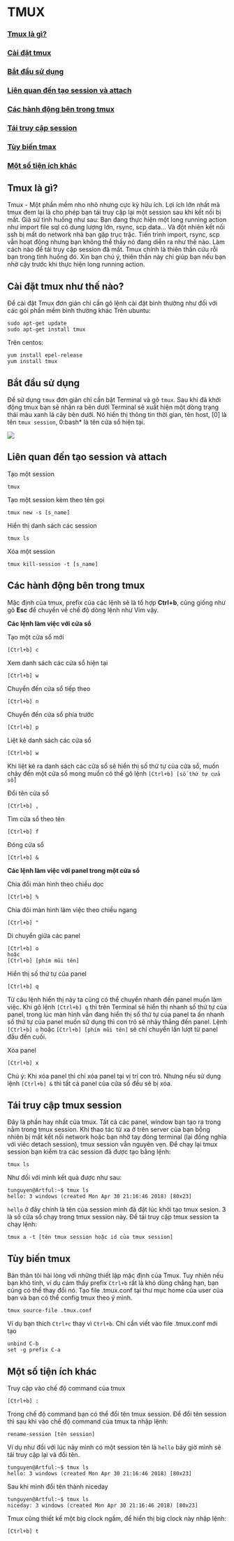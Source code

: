 # TMUX
### [Tmux là gì?](#p1)
### [Cài đặt tmux](#p2)
### [Bắt đầu sử dụng](#p3)
### [Liên quan đến tạo session và attach](#p4)
### [Các hành động bên trong tmux](#p5)
### [Tái truy cập session](#p6)
### [Tùy biến tmax](#p7)
### [Một số tiện ích khác](#p8)

<a name="p1"></a>
## Tmux là gì?

Tmux - Một phần mềm nho nhỏ nhưng cực kỳ hữu ích. Lợi ích lớn nhất mà tmux đem lại là cho phép bạn tái truy cập lại một session sau khi kết nối bị mất. Giả sử tình huống như sau: Bạn đang thực hiện một long running action như import file sql có dung lượng lớn, rsync, scp data... Và đột nhiên kết nối ssh bị mất do network nhà bạn gặp trục trặc. Tiến trình import, rsync, scp vẫn hoạt động nhưng bạn không thể thấy nó đang diễn ra như thế nào. Làm cách nào để tái truy cập session đã mất. Tmux chính là thiên thần cứu rỗi bạn trong tình huống đó. Xin bạn chú ý, thiên thần này chỉ giúp bạn nếu bạn nhờ cậy trước khi thực hiện long running action.

<a name="p2"></a>
## Cài đặt tmux như thế nào?

Để cài đặt Tmux đơn giản chỉ cần gõ lệnh cài đặt bình thường như đối với các gói phần mềm bình thường khác
Trên ubuntu:
```
sudo apt-get update
sudo apt-get install tmux
```
Trên centos:
```
yum install epel-release
yum install tmux
```
<a name="p3"></a>
## Bắt đầu sử dụng

Để sử dụng ```tmux``` đơn giản chỉ cần bật Terminal và gõ ```tmux```. Sau khi đã khởi động tmux bạn sẽ nhận ra bên dưới Terminal sẽ xuất hiện một dòng trạng thái màu xanh lá cây bên dưới. Nó hiển thị thông tin thời gian, tên host, [0] là tên ```tmux session```, 0:bash* là tên cửa sổ hiện tại.

<image src="https://i.imgur.com/abOYpRv.png"></image>

<a name="p4"></a>
## Liên quan đến tạo session và attach

Tạo một session
```
tmux
```
Tạo một session kèm theo tên gọi
```
tmux new -s [s_name]
```
Hiển thị danh sách các session
```
tmux ls
```
Xóa một session
```
tmux kill-session -t [s_name]
```

<a name="p5"></a>
## Các hành động bên trong tmux

Mặc định của tmux, prefix của các lệnh sẽ là tổ hợp **Ctrl+b**, cũng giống như gõ **Esc** để chuyển về chế độ dòng lệnh như Vim vậy.

**Các lệnh làm việc với cửa sổ**

Tạo một cửa sổ mới
```
[Ctrl+b] c
```
Xem danh sách các cửa sổ hiện tại
```
[Ctrl+b] w                                                        
```
Chuyển đến cửa sổ tiếp theo
```
[Ctrl+b] n
```
Chuyển đến cửa sổ phía trước
```
[Ctrl+b] p
```
Liệt kê danh sách các cửa sổ
```
[Ctrl+b] w
```
Khi liệt kê ra danh sách các cửa sổ sẽ hiển thị số thứ tự của cửa sổ, muốn chảy đến một cửa sổ mong muốn có thể gõ lệnh ```[Ctrl+b] [số thứ tự cửa sổ]```

Đổi tên cửa sổ
```
[Ctrl+b] ,
```
Tìm cửa sổ theo tên
```
[Ctrl+b] f
```
Đóng cửa sổ
```
[Ctrl+b] &
```

**Các lệnh làm việc với panel trong một cửa sổ**

Chia đổi màn hình theo chiều dọc
```
[Ctrl+b] %
```
Chia đôi màn hình làm việc theo chiều ngang
```
[Ctrl+b] "
```
Di chuyển giữa các panel
```
[Ctrl+b] o
hoặc
[Ctrl+b] [phím mũi tên]
```
Hiển thị số thứ tự của panel
```
[Ctrl+b] q
```
Từ câu lệnh hiển thị này ta cũng có thể chuyển nhanh đến panel muốn làm việc. Khi gõ lệnh ```[Ctrl+b] q``` thì trên Terminal sẽ hiển thị nhanh số thứ tự của panel, trong lúc màn hình vẫn đang hiển thị số thứ tự của panel ta ấn nhanh số thứ tự của panel muốn sử dụng thì con trỏ sẽ nhảy thẳng đến panel. Lệnh ```[Ctrl+b] o``` hoặc ```[Ctrl+b] [phím mũi tên]``` sẽ chỉ chuyển lần lượt từ panel đầu đến cuối.

Xóa panel
```
[Ctrl+b] x
```
Chú ý: Khi xóa panel thì chỉ xóa panel tại vị trí con trỏ. Nhưng nếu sử dụng lệnh ```[Ctrl+b] &``` thì tất cả panel của cửa sổ đều sẽ bị xóa.

<a name="p6"></a>
## Tái truy cập tmux session

Đây là phần hay nhất của tmux. Tất cả các panel, window bạn tạo ra trong nằm trong tmux session. Khi thao tác từ xa ở trên server của bạn bỗng nhiên bị mất kết nối network hoặc bạn nhỡ tay đóng terminal (lại đồng nghĩa với viêc detach session), tmux session vẫn nguyên vẹn. Để chạy lại tmux session bạn kiểm tra các session đã được tạo bằng lệnh:
```
tmux ls
```
Như đối với mình kết quả được như sau:
```
tunguyen@Artful:~$ tmux ls
hello: 3 windows (created Mon Apr 30 21:16:46 2018) [80x23]
```

``hello`` ở đây chính là tên của session mình đã đặt lúc khởi tạo tmux sesion. 3 là số cửa sổ chạy trong tmux session này.
Để tái truy cập tmux session ta chạy lệnh:
```
tmux a -t [tên tmux session hoặc id của tmux session]
```

<a name="p7"></a>
## Tùy biến tmux

Bản thân tôi hài lòng với những thiết lập mặc định của Tmux. Tuy nhiên nếu bạn khó tính, ví dụ cảm thấy prefix ``Ctrl+b`` rất là khó dùng chẳng hạn, bạn cũng có thể thay đổi nó. Tạo file .tmux.conf tại thư mục home của user của bạn và bạn có thể config tmux theo ý mình.
```
tmux source-file .tmux.conf
```
Ví dụ bạn thích ``Ctrl+c`` thay vì ``Ctrl+b``. Chỉ cần viết vào file .tmux.conf mới tạo
```
unbind C-b
set -g prefix C-a
```

<a name="p8"></a>
## Một số tiện ích khác

Truy cập vào chế độ command của tmux
```
[Ctrl+b] :
```
Trong chế độ command bạn có thể đổi tên tmux session. Để đổi tên session thì sau khi vào chế độ command của tmux ta nhập lệnh:
```
rename-session [tên session]
```

Ví dụ như đối với lúc nãy mình có một session tên là ``hello`` bây giờ mình sẽ tái truy cập lại và đổi tên.
```
tunguyen@Artful:~$ tmux ls
hello: 3 windows (created Mon Apr 30 21:16:46 2018) [80x23]
```
Sau khi mình đổi tên thành niceday
```
tunguyen@Artful:~$ tmux ls
niceday: 3 windows (created Mon Apr 30 21:16:46 2018) [80x23]
```
Tmux cũng thiết kế một big clock ngầm, để hiển thị big clock này nhập lệnh:
```
[Ctrl+b] t
```
